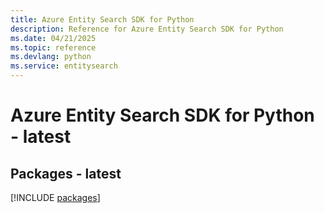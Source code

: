 ```yaml
---
title: Azure Entity Search SDK for Python
description: Reference for Azure Entity Search SDK for Python
ms.date: 04/21/2025
ms.topic: reference
ms.devlang: python
ms.service: entitysearch
---
```

# Azure Entity Search SDK for Python - latest
## Packages - latest
[!INCLUDE [packages](entity-search-index.md)]